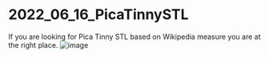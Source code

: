 # 2022_06_16_PicaTinnySTL
If you are looking for Pica Tinny STL based on Wikipedia measure you are at the right place.
![image](https://user-images.githubusercontent.com/106495897/174042393-43a994a9-efc0-44bf-acc6-fc260a411a68.png)
